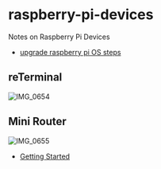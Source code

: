 # raspberry-pi-devices
Notes on Raspberry Pi Devices

* [upgrade raspberry pi OS steps](https://www.raspberrypi.com/documentation/computers/os.html)

## reTerminal
![IMG_0654](https://user-images.githubusercontent.com/58792/174637418-c427ac34-c0e0-4d9f-b455-9f09fd2c93d1.jpg)

## Mini Router
![IMG_0655](https://user-images.githubusercontent.com/58792/174637421-336f5dce-8927-4ba8-9098-3f65ccff6fa5.jpg)

* [Getting Started](https://wiki.seeedstudio.com/Dual-Gigabit-Ethernet-Carrier-Board-for-Raspberry-Pi-CM4/)
